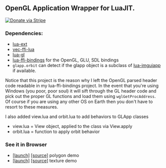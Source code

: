 ## OpenGL Application Wrapper for LuaJIT.

[![Donate via Stripe](https://img.shields.io/badge/Donate-Stripe-green.svg)](https://buy.stripe.com/00gbJZ0OdcNs9zi288)<br>

### Dependencies:

- [lua-ext](https://github.com/thenumbernine/lua-ext)
- [vec-ffi-lua](https://github.com/thenumbernine/vec-ffi-lua)
- [lua-gl](https://github.com/thenumbernine/lua-gl)
- [lua-ffi-bindings](https://github.com/thenumbernine/lua-ffi-bindings) for the OpenGL, GLU, SDL bindings
- `glapp.orbit` can detect if the glapp object is a subclass of [lua-imguiapp](https://github.com/thenumbernine/lua-imguiapp) if available.

Notice that this project is the reason why I left the OpenGL parsed header code readable in my lua-ffi-bindings project.
In the event that you're using Windows (you poor, poor soul) it will sift through the GL header code and pick out the proper GL functions and load them using `wglGetProcAddress`.  
Of course if you are using any other OS on Earth then you don't have to resort to these measures.

I also added view.lua and orbit.lua to add behaviors to GLApp classes
- view.lua = View object, applied to the class via View.apply
- orbit.lua = function to apply orbit behavior

### See it in Browser
-	[[launch]](https://thenumbernine.github.io/glapp-js/index.html?dir=glapp/tests&file=test_es.lua)
	[[source]](https://thenumbernine.github.io/lua/glapp/tests/test_es.lua)
	polygon demo
-	[[launch]](https://thenumbernine.github.io/glapp-js/index.html?dir=glapp/tests&file=test_tex.lua)
	[[source]](https://thenumbernine.github.io/lua/glapp/tests/test_tex.lua)
	texture demo
